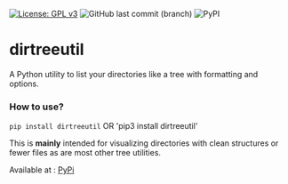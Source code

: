 [![License: GPL v3](https://img.shields.io/badge/License-GPLv3-blue.svg)](https://www.gnu.org/licenses/gpl-3.0)
![GitHub last commit (branch)](https://img.shields.io/github/last-commit/arthtyagi/dirutil/master)
![PyPI](https://img.shields.io/pypi/v/dirtreeutil)

# dirtreeutil
A Python utility to list your directories like a tree with formatting and options.

### How to use?

`pip install dirtreeutil`
OR
'pip3 install dirtreeutil'

This is **mainly** intended for visualizing directories with clean structures or fewer files as are most other tree utilities. 

Available at : [PyPi](https://pypi.org/project/dirtreeutil/)
